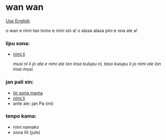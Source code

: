 # wan wan

[Use English](README.md)

o wan e nimi tan tomo e nimi sin a! o alasa alasa pini e ona ale a!

### lipu sona:
* [nimi.li](https://nimi.li/)

    *musi ni li jo ala e nimi ale lon insa kulupu ni, taso kulupu li jo nimi ale lon insa musi.*

### jan pali sin:
* [ilo sona mama](https://github.com/vZekii/alchemy)
* [nimi.li](https://nimi.li/)
* ante ale: jan Pa (mi)

### tenpo kama:
* nimi namako
* sona lili (jule)